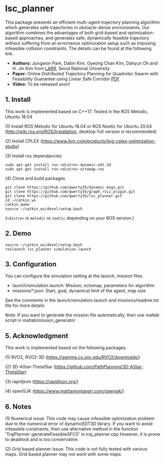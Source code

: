 # lsc_planner

This package presents an efficient multi-agent trajectory planning algorithm which generates safe trajectories in obstacle-dense environments.
Our algorithm combines the advantages of both grid-based and optimization-based approaches, and generates safe, dynamically feasible trajectory without suffering from an errorneous optimization setup such as imposing infeasible collision constraints.
The details can be found at the following link.

- **Authors:** Jungwon Park, Dabin Kim, Gyeong Chan Kim, Dahyun Oh and H. Jin Kim from [LARR](http://larr.snu.ac.kr/), Seoul National University
- **Paper:** Online Distributed Trajectory Planning for Quadrotor Swarm with Feasibility Guarantee using Linear Safe Corridor [PDF](https://arxiv.org/abs/2109.09041)
- **Video:** To be released soon!

## 1. Install
This work is implemented based on C++17. Tested in the ROS Melodic, Ubuntu 18.04

(1) Install ROS Melodic for Ubuntu 18.04 or ROS Noetic for Ubuntu 20.04 (http://wiki.ros.org/ROS/Installation,  desktop-full version is recommended)

(2) Install CPLEX (https://www.ibm.com/products/ilog-cplex-optimization-studio)

(3) Install ros dependancies
```
sudo apt-get install ros-<distro>-dynamic-edt-3d
sudo apt-get install ros-<distro>-octomap-ros
```

(4) Clone and build packages

```
git clone https://github.com/qwerty35/dynamic_msgs.git
git clone https://github.com/qwerty35/graph_rviz_plugin.git
git clone https://github.com/qwerty35/lsc_planner.git
cd ~/catkin_ws
catkin_make
source ~/catkin_ws/devel/setup.bash
```
(```<distro>``` is ```melodic``` or ```noetic``` depending on your ROS version.)

## 2. Demo
```
source ~/catkin_ws/devel/setup.bash
roslaunch lsc_planner simulation.launch
```

## 3. Configuration
You can configure the simulation setting at the launch, mission files.
- launch/simulation.launch: Mission, octomap, parameters for algorithm 
- missions/*.json: Start, goal, dynamical limit of the agent, map size

See the comments in the launch/simulation.launch and missions/readme.txt file for more details

Note: If you want to generate the mission file automatically, then use matlab script in matlab/mission_generator

## 5. Acknowledgment
This work is implemented based on the following packages.

(1) RVO2, RVO2-3D (https://gamma.cs.unc.edu/RVO2/downloads/)

(2) 3D-AStar-ThetaStar (https://github.com/PathPlanning/3D-AStar-ThetaStar)

(3) rapidjson (https://rapidjson.org/)

(4) openGJK (https://www.mattiamontanari.com/opengjk/)

## 6. Notes
(1) Numerical issue: This code may cause infeasible optimization problem due to the numerical error of dynamicEDT3D library.
If you want to avoid infeasible constraints, then use alternative method in the function 'TrajPlanner::generateFeasibleSFC()' in traj_planner.cpp
However, it is prone to deadlock and is too conservative.

(2) Grid based planner issue: This code is not fully tested with various maps. Grid based planner may not work with some maps.